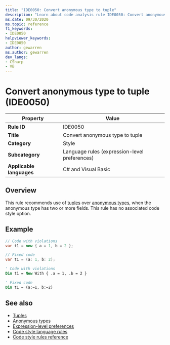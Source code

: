 ```yaml
---
title: "IDE0050: Convert anonymous type to tuple"
description: "Learn about code analysis rule IDE0050: Convert anonymous type to tuple"
ms.date: 09/30/2020
ms.topic: reference
f1_keywords:
- IDE0050
helpviewer_keywords:
- IDE0050
author: gewarren
ms.author: gewarren
dev_langs:
- CSharp
- VB
---
```

# Convert anonymous type to tuple (IDE0050)

|Property|Value|
|-|-|
| **Rule ID** | IDE0050 |
| **Title** | Convert anonymous type to tuple |
| **Category** | Style |
| **Subcategory** | Language rules (expression-level preferences) |
| **Applicable languages** | C# and Visual Basic |

## Overview

This rule recommends use of [tuples](../../../csharp/language-reference/builtin-types/value-tuples.md) over [anonymous types](/dotnet/csharp/fundamentals/types/anonymous-types), when the anonymous type has two or more fields. This rule has no associated code style option.

## Example

```csharp
// Code with violations
var t1 = new { a = 1, b = 2 };

// Fixed code
var t1 = (a: 1, b: 2);
```

```vb
' Code with violations
Dim t1 = New With { .a = 1, .b = 2 }

' Fixed code
Dim t1 = (a:=1, b:=2)
```

## See also

- [Tuples](../../../csharp/language-reference/builtin-types/value-tuples.md)
- [Anonymous types](/dotnet/csharp/fundamentals/types/anonymous-types)
- [Expression-level preferences](expression-level-preferences.md)
- [Code style language rules](language-rules.md)
- [Code style rules reference](index.md)
